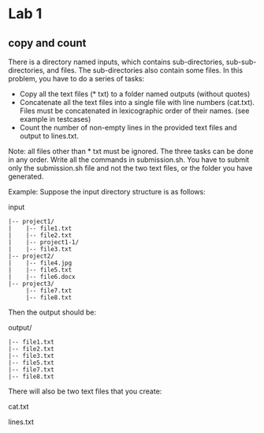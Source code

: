 # Lab 1

## copy and  count

There is a directory named inputs, which contains sub-directories, sub-sub-directories, and files. The sub-directories also contain some files. In this problem, you have to do a series of tasks:

- Copy all the text files (* txt) to a folder named outputs (without quotes)
- Concatenate all the text files into a single file with line numbers (cat.txt). Files must be concatenated in lexicographic order of their names. (see example in testcases)
- Count the number of non-empty lines in the provided text files and output to lines.txt.

Note: all files other than * txt must be ignored. The three tasks can be done in any order. Write all the commands in submission.sh. You have to submit only the submission.sh file and not the two text files, or the folder you have generated.

Example: Suppose the input directory structure is as follows:

input

```
|-- project1/
|    |-- file1.txt
|    |-- file2.txt
|    |-- project1-1/
|    |-- file3.txt
|-- project2/
|    |-- file4.jpg
|    |-- file5.txt
|    |-- file6.docx
|-- project3/
     |-- file7.txt
     |-- file8.txt
```


Then the output should be:

output/

```
|-- file1.txt
|-- file2.txt
|-- file3.txt
|-- file5.txt
|-- file7.txt
|-- file8.txt
```

There will also be two text files that you create:

cat.txt

lines.txt
